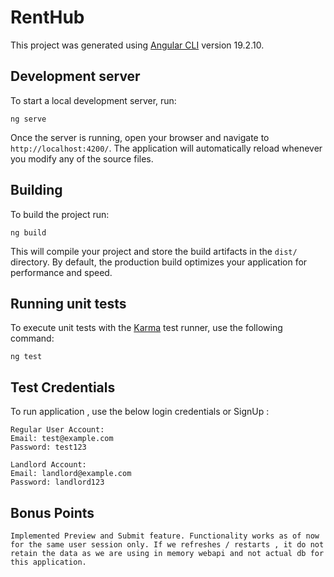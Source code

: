 # RentHub

This project was generated using [Angular CLI](https://github.com/angular/angular-cli) version 19.2.10.

## Development server

To start a local development server, run:

```
ng serve
```

Once the server is running, open your browser and navigate to `http://localhost:4200/`. The application will automatically reload whenever you modify any of the source files.


## Building

To build the project run:

```
ng build
```

This will compile your project and store the build artifacts in the `dist/` directory. By default, the production build optimizes your application for performance and speed.

## Running unit tests

To execute unit tests with the [Karma](https://karma-runner.github.io) test runner, use the following command:

```
ng test
```

## Test Credentials 

To run application , use the below login credentials or SignUp :

```
Regular User Account:
Email: test@example.com
Password: test123

```

```
Landlord Account:
Email: landlord@example.com
Password: landlord123

```

## Bonus Points

```
Implemented Preview and Submit feature. Functionality works as of now for the same user session only. If we refreshes / restarts , it do not retain the data as we are using in memory webapi and not actual db for this application.
```


